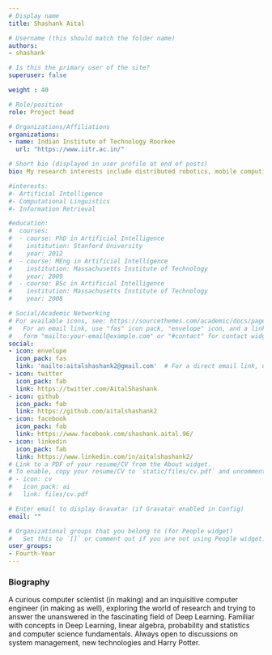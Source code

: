 ```yaml
---
# Display name
title: Shashank Aital

# Username (this should match the folder name)
authors:
- shashank

# Is this the primary user of the site?
superuser: false

weight : 40

# Role/position
role: Project head

# Organizations/Affiliations
organizations:
- name: Indian Institute of Technology Roorkee
  url: "https://www.iitr.ac.in/"

# Short bio (displayed in user profile at end of posts)
bio: My research interests include distributed robotics, mobile computing and programmable matter.

#interests:
#- Artificial Intelligence
#- Computational Linguistics
#- Information Retrieval

#education:
#  courses:
#  - course: PhD in Artificial Intelligence
#    institution: Stanford University
#    year: 2012
#  - course: MEng in Artificial Intelligence
#    institution: Massachusetts Institute of Technology
#    year: 2009
#  - course: BSc in Artificial Intelligence
#    institution: Massachusetts Institute of Technology
#    year: 2008

# Social/Academic Networking
# For available icons, see: https://sourcethemes.com/academic/docs/page-builder/#icons
#   For an email link, use "fas" icon pack, "envelope" icon, and a link in the
#   form "mailto:your-email@example.com" or "#contact" for contact widget.
social:
- icon: envelope
  icon_pack: fas
  link: 'mailto:aitalshashank2@gmail.com'  # For a direct email link, use "mailto:test@example.org".
- icon: twitter
  icon_pack: fab
  link: https://twitter.com/AitalShashank
- icon: github
  icon_pack: fab
  link: https://github.com/aitalshashank2
- icon: facebook
  icon_pack: fab
  link: https://www.facebook.com/shashank.aital.96/
- icon: linkedin
  icon_pack: fab
  link: https://www.linkedin.com/in/aitalshashank2/
# Link to a PDF of your resume/CV from the About widget.
# To enable, copy your resume/CV to `static/files/cv.pdf` and uncomment the lines below.
# - icon: cv
#   icon_pack: ai
#   link: files/cv.pdf

# Enter email to display Gravatar (if Gravatar enabled in Config)
email: ""

# Organizational groups that you belong to (for People widget)
#   Set this to `[]` or comment out if you are not using People widget.
user_groups:
- Fourth-Year
---
```


### Biography

A curious computer scientist (in making) and an inquisitive computer engineer (in making as well), exploring the world of research and trying to answer the unanswered in the fascinating field of Deep Learning. Familiar with concepts in Deep Learning, linear algebra, probability and statistics and computer science fundamentals. Always open to discussions on system management, new technologies and Harry Potter.
